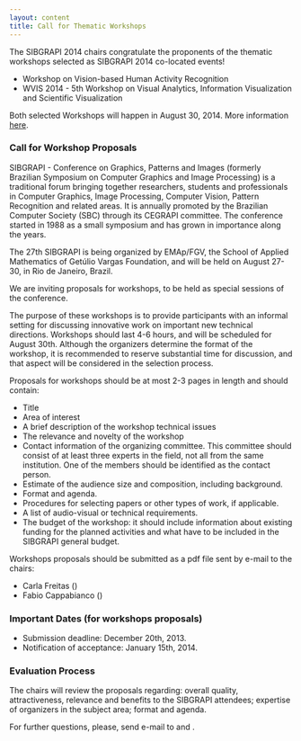 ```yaml
---
layout: content
title: Call for Thematic Workshops
---
```


The SIBGRAPI 2014 chairs congratulate the proponents of the thematic
workshops selected as SIBGRAPI 2014 co-located events!

- Workshop on Vision-based Human Activity Recognition
- WVIS 2014 - 5th Workshop on Visual Analytics, Information
  Visualization and Scientific Visualization

Both selected Workshops will happen in August 30, 2014.  More
information [here](thematic-workshops.html).

### Call for Workshop Proposals

SIBGRAPI - Conference on Graphics, Patterns and Images (formerly
Brazilian Symposium on Computer Graphics and Image Processing) is a
traditional forum bringing together researchers, students and
professionals in Computer Graphics, Image Processing, Computer Vision,
Pattern Recognition and related areas. It is annually promoted by the
Brazilian Computer Society (SBC) through its CEGRAPI committee. The
conference started in 1988 as a small symposium and has grown in
importance along the years.

The 27th SIBGRAPI is being organized by EMAp/FGV, the School of
Applied Mathematics of Getúlio Vargas Foundation, and will be held on
August 27-30, in Rio de Janeiro, Brazil.
 
We are inviting proposals for workshops, to be held as special
sessions of the conference.

The purpose of these workshops is to provide participants with an
informal setting for discussing innovative work on important new
technical directions. Workshops should last 4-6 hours, and will be
scheduled for August 30th.  Although the organizers determine the
format of the workshop, it is recommended to reserve substantial time
for discussion, and that aspect will be considered in the selection
process.

Proposals for workshops should be at most 2-3 pages in length and
should contain:

- Title
- Area of interest
- A brief description of the workshop technical issues
- The relevance and novelty of the workshop
- Contact information of the organizing committee. This committee
  should consist of at least three experts in the field, not all from
  the same institution. One of the members should be identified as the
  contact person.
- Estimate of the audience size and composition, including background.
- Format and agenda.
- Procedures for selecting papers or other types of work, if
  applicable.
- A list of audio-visual or technical requirements.
- The budget of the workshop: it should include information about
  existing funding for the planned activities and what have to be
  included in the SIBGRAPI general budget.

Workshops proposals should be submitted as a pdf file sent by e-mail
to the chairs:

- Carla Freitas (<script type='text/javascript'>var a = new Array('s.br','carla@i','nf.ufrg');document.write("<a href='mailto:"+a[1]+a[2]+a[0]+"'>"+a[1]+a[2]+a[0]+"</a>");</script>)
- Fabio Cappabianco (<script type='text/javascript'>var a = new Array('o@unifesp.','cappabianc','br');document.write("<a href='mailto:"+a[1]+a[0]+a[2]+"'>"+a[1]+a[0]+a[2]+"</a>");</script>)

### Important Dates (for workshops proposals)

- Submission deadline: December 20th, 2013.
- Notification of acceptance: January 15th, 2014.

### Evaluation Process

The chairs will review the proposals regarding: overall quality,
attractiveness, relevance and benefits to the SIBGRAPI attendees;
expertise of organizers in the subject area; format and agenda.

For further questions, please, send e-mail to <script type='text/javascript'>var a = new Array('.br','rgs','.uf','inf','la@','car');document.write("<a href='mailto:"+a[5]+a[4]+a[3]+a[2]+a[1]+a[0]+"'>"+a[5]+a[4]+a[3]+a[2]+a[1]+a[0]+"</a>");</script> and <script type='text/javascript'>var a = new Array('cappabian','co@unifes','p.br');document.write("<a href='mailto:"+a[0]+a[1]+a[2]+"'>"+a[0]+a[1]+a[2]+"</a>");</script>.
